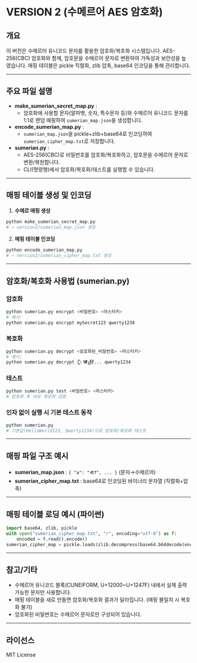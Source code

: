 # VERSION 2 (수메르어 AES 암호화)

## 개요

이 버전은 수메르어 유니코드 문자를 활용한 암호화/복호화 시스템입니다. AES-256(CBC) 암호화와 함께, 암호문을 수메르어 문자로 변환하여 가독성과 보안성을 높였습니다. 매핑 테이블은 pickle 직렬화, zlib 압축, base64 인코딩을 통해 관리합니다.

---

## 주요 파일 설명

- **make_sumerian_secret_map.py** :
  - 암호화에 사용할 문자(알파벳, 숫자, 특수문자 등)와 수메르어 유니코드 문자를 1:1로 랜덤 매핑하여 `sumerian_map.json`을 생성합니다.
- **encode_sumerian_map.py** :
  - `sumerian_map.json`을 pickle+zlib+base64로 인코딩하여 `sumerian_cipher_map.txt`로 저장합니다.
- **sumerian.py** :
  - AES-256(CBC)로 비밀번호를 암호화/복호화하고, 암호문을 수메르어 문자로 변환/복원합니다.
  - CLI(명령행)에서 암호화/복호화/테스트를 실행할 수 있습니다.

---

## 매핑 테이블 생성 및 인코딩

1. **수메르 매핑 생성**

```bash
python make_sumerian_secret_map.py
# → version2/sumerian_map.json 생성
```

2. **매핑 테이블 인코딩**

```bash
python encode_sumerian_map.py
# → version2/sumerian_cipher_map.txt 생성
```

---

## 암호화/복호화 사용법 (sumerian.py)

### 암호화

```bash
python sumerian.py encrypt <비밀번호> <마스터키>
# 예시:
python sumerian.py encrypt mySecret123 qwerty1234
```

### 복호화

```bash
python sumerian.py decrypt <암호화된_비밀번호> <마스터키>
# 예시:
python sumerian.py decrypt 𒁷𒇶𒍉... qwerty1234
```

### 테스트

```bash
python sumerian.py test <비밀번호> <마스터키>
# 암호화 후 바로 복호화 검증
```

### 인자 없이 실행 시 기본 테스트 동작

```bash
python sumerian.py
# 기본값(HelloWorld123, Qwerty1234)으로 암호화/복호화 테스트
```

---

## 매핑 파일 구조 예시

- **sumerian_map.json** : `{ "a": "𒊕", ... }` (문자→수메르어)
- **sumerian_cipher_map.txt** : base64로 인코딩된 바이너리 문자열 (직렬화+압축)

---

## 매핑 테이블 로딩 예시 (파이썬)

```python
import base64, zlib, pickle
with open("sumerian_cipher_map.txt", "r", encoding="utf-8") as f:
    encoded = f.read().encode()
sumerian_cipher_map = pickle.loads(zlib.decompress(base64.b64decode(encoded)))
```

---

## 참고/기타

- 수메르어 유니코드 블록(CUNEIFORM, U+12000~U+1247F) 내에서 실제 출력 가능한 문자만 사용합니다.
- 매핑 테이블을 새로 만들면 암호화/복호화 결과가 달라집니다. (매핑 불일치 시 복호화 불가)
- 암호화된 비밀번호는 수메르어 문자로만 구성되어 있습니다.

---

## 라이선스

MIT License

